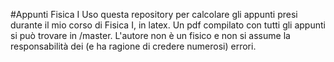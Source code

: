 #Appunti Fisica I
Uso questa repository per calcolare gli appunti presi durante il mio corso di Fisica I, in latex. Un pdf compilato con tutti gli appunti si può trovare in /master. L'autore non è un fisico e non si assume la responsabilità
dei (e ha ragione di credere numerosi) errori.
